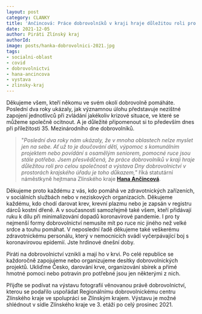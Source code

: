 ```yaml
---
layout: post
category: CLANKY
title: 'Ančincová: Práce dobrovolníků v kraji hraje důležitou roli pro společnost, děkujeme každému!'
date: 2021-12-05
author: Piráti Zlínský kraj
authorId: 
image: posts/hanka-dobrovolnici-2021.jpg
tags: 
- socialni-oblast
- covid
- dobrovolnictvi
- hana-ancincova
- vystava
- zlinsky-kraj
---
```


Děkujeme všem, kteří někomu ve svém okolí dobrovolně pomáháte. Poslední dva roky ukázaly, jak významnou úlohu představuje nezištné zapojení jednotlivců při zvládání jakékoliv krizové situace, ve které se můžeme společně ocitnout. A je důležité připomenout si to především dnes při příležitosti 35. Mezinárodního dne dobrovolníků.

> "*Poslední dva roky nám ukázaly, že v mnoha oblastech nelze myslet jen na sebe. Ať už to je doučování dětí, výpomoc s komunálním projektem nebo povídání s osamělým seniorem, pomocné ruce jsou stále potřeba. Jsem přesvědčená, že práce dobrovolníků v kraji hraje důležitou roli pro celou společnost a výstava Dny dobrovolnictví v prostorách krajského úřadu je toho důkazem,"* říká statutární náměstkyně hejtmana Zlínského kraje **[Hana Ančincová](https://zlinsky.pirati.cz/lide/hana-ancincova/)**.
> 

Děkujeme proto každému z vás, kdo pomáhá ve zdravotnických zařízeních, v sociálních službách nebo v neziskových organizacích. Děkujeme každému, kdo chodí darovat krev, krevní plazmu nebo je zapsán v registru dárců kostní dřeně. A v současnosti samozřejmě také všem, kteří přidávají ruku k dílu při minimalizování dopadů koronavirové pandemie. I pro ty nejmenší formy dobrovolnictví nemusíte mít po ruce nic jiného než velké srdce a touhu pomáhat. V neposlední řadě děkujeme také veškerému zdravotnickému personálu, který v nemocnicích svádí vyčerpávající boj s koronavirovou epidemií. Jste hrdinové dnešní doby.

Piráti na dobrovolnictví vznikli a mají ho v krvi. Po celé republice se každoročně zapojujeme nebo organizujeme desítky dobrovolnických projektů. Ukliďme Česko, darování krve, organizování sbírek a přímé hmotné pomoci nebo potravin pro potřebné jsou jen některými z nich.

Přijďte se podívat na výstavu fotografií věnovanou právě dobrovolnictví, kterou se podařilo uspořádat Regionálnímu dobrovolnickému centru Zlínského kraje ve spolupráci se Zlínským krajem. Výstavu je možné shlédnout v sídle Zlínského kraje ve 3. etáži po celý prosinec 2021.

